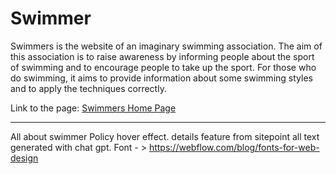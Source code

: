 # Swimmer

Swimmers is the website of an imaginary swimming association. The aim of this association is to raise awareness by informing people about the sport of swimming and to encourage people to take up the sport. For those who do swimming, it aims to provide information about some swimming styles and to apply the techniques correctly. 

Link to the page: <a href="https://mdurmus.github.io/swimmer/" target="_blank">Swimmers Home Page</a>
<hr>


All about swimmer
Policy hover effect.
details feature from sitepoint
all text generated with chat gpt.
Font - > https://webflow.com/blog/fonts-for-web-design 
